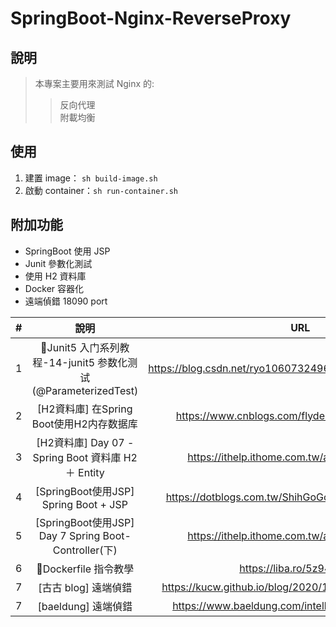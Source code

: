 # SpringBoot-Nginx-ReverseProxy

## 說明
> 本專案主要用來測試 Nginx 的:
>>反向代理\
>>附載均衡

## 使用
1. 建置 image： ```sh build-image.sh```
2. 啟動 container：```sh run-container.sh```

## 附加功能
 - SpringBoot 使用 JSP
 - Junit 參數化測試
 - 使用 H2 資料庫
 - Docker 容器化
 - 遠端偵錯 18090 port


| # |                         說明                          |                             URL                              |
|:-:|:---------------------------------------------------:|:------------------------------------------------------------:|
| 1 | 🚩Junit5 入门系列教程-14-junit5 参数化测试(@ParameterizedTest) | https://blog.csdn.net/ryo1060732496/article/details/80823696 |
| 2 |      [H2資料庫]            在Spring Boot使用H2内存数据库       |       https://www.cnblogs.com/flydean/p/12680291.html        |
| 3 |    [H2資料庫] Day 07 - Spring Boot 資料庫 H2 ＋ Entity     |        https://ithelp.ithome.com.tw/articles/10237915        |
| 4 |         [SpringBoot使用JSP] Spring Boot + JSP         |      https://dotblogs.com.tw/ShihGoGo/2022/06/23/153716      |
| 5 | [SpringBoot使用JSP]  Day 7 Spring Boot-Controller(下)  |        https://ithelp.ithome.com.tw/articles/10194035        |
| 6 |                  🚩Dockerfile 指令教學                  |                  https://liba.ro/5z94d0bqe                   |
| 7 |                   [古古 blog] 遠端偵錯                    |  https://kucw.github.io/blog/2020/1/intellij-remote-debug/   |
| 7 |                   [baeldung] 遠端偵錯                   |      https://www.baeldung.com/intellij-remote-debugging      |
